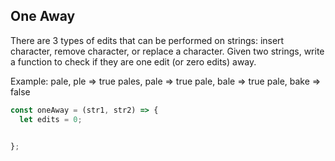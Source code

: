 ## One Away
There are 3 types of edits that can be performed on strings: insert character, remove character, or replace a character. Given two strings, write a function to check if they are one edit (or zero edits) away.

Example:
pale, ple => true
pales, pale => true
pale, bale => true
pale, bake => false

```JavaScript
const oneAway = (str1, str2) => {
  let edits = 0;


};
```

